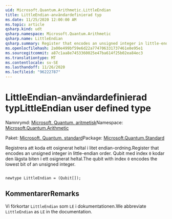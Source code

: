 ```yaml
---
uid: Microsoft.Quantum.Arithmetic.LittleEndian
title: LittleEndian-användardefinierad typ
ms.date: 11/25/2020 12:00:00 AM
ms.topic: article
qsharp.kind: udt
qsharp.namespace: Microsoft.Quantum.Arithmetic
qsharp.name: LittleEndian
qsharp.summary: Register that encodes an unsigned integer in little-endian order. The qubit with index `0` encodes the lowest bit of an unsigned integer.
ms.openlocfilehash: 2a00e499bf59e6d22a774706331737461e8e95e1
ms.sourcegitcommit: a87c1aa8e7453360025e47ba614f25b02ea84ec3
ms.translationtype: MT
ms.contentlocale: sv-SE
ms.lasthandoff: 11/26/2020
ms.locfileid: "96222787"
---
```

# <a name="littleendian-user-defined-type"></a><span data-ttu-id="2f35c-102">LittleEndian-användardefinierad typ</span><span class="sxs-lookup"><span data-stu-id="2f35c-102">LittleEndian user defined type</span></span>

<span data-ttu-id="2f35c-103">Namnrymd: [Microsoft. Quantum. aritmetisk](xref:Microsoft.Quantum.Arithmetic)</span><span class="sxs-lookup"><span data-stu-id="2f35c-103">Namespace: [Microsoft.Quantum.Arithmetic](xref:Microsoft.Quantum.Arithmetic)</span></span>

<span data-ttu-id="2f35c-104">Paket: [Microsoft. Quantum. standard](https://nuget.org/packages/Microsoft.Quantum.Standard)</span><span class="sxs-lookup"><span data-stu-id="2f35c-104">Package: [Microsoft.Quantum.Standard](https://nuget.org/packages/Microsoft.Quantum.Standard)</span></span>


<span data-ttu-id="2f35c-105">Registrera att koda ett osignerat heltal i litet endian-ordning.</span><span class="sxs-lookup"><span data-stu-id="2f35c-105">Register that encodes an unsigned integer in little-endian order.</span></span> <span data-ttu-id="2f35c-106">Qubit med index `0` kodar den lägsta biten i ett osignerat heltal.</span><span class="sxs-lookup"><span data-stu-id="2f35c-106">The qubit with index `0` encodes the lowest bit of an unsigned integer.</span></span>

```qsharp

newtype LittleEndian = (Qubit[]);
```



## <a name="remarks"></a><span data-ttu-id="2f35c-107">Kommentarer</span><span class="sxs-lookup"><span data-stu-id="2f35c-107">Remarks</span></span>

<span data-ttu-id="2f35c-108">Vi förkortar `LittleEndian` som `LE` i dokumentationen.</span><span class="sxs-lookup"><span data-stu-id="2f35c-108">We abbreviate `LittleEndian` as `LE` in the documentation.</span></span>